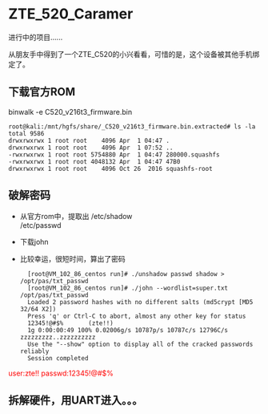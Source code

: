 # ZTE_520_Caramer
进行中的项目......

从朋友手中得到了一个ZTE_C520的小兴看看，可惜的是，这个设备被其他手机绑定了。

## 下载官方ROM
binwalk -e C520_v216t3_firmware.bin

    root@kali:/mnt/hgfs/share/_C520_v216t3_firmware.bin.extracted# ls -la
    total 9586
    drwxrwxrwx 1 root root    4096 Apr  1 04:47 .
    drwxrwxrwx 1 root root    4096 Apr  1 07:52 ..
    -rwxrwxrwx 1 root root 5754880 Apr  1 04:47 280000.squashfs
    -rwxrwxrwx 1 root root 4048132 Apr  1 04:47 47B0
    drwxrwxrwx 1 root root    4096 Oct 26  2016 squashfs-root

## 破解密码
- 从官方rom中，提取出
    /etc/shadow  
    /etc/passwd
    
- 下载john
- 比较幸运，很短时间，算出了密码
        
        [root@VM_102_86_centos run]# ./unshadow passwd shadow > /opt/pas/txt_passwd
        [root@VM_102_86_centos run]# ./john --wordlist=super.txt /opt/pas/txt_passwd           
        Loaded 2 password hashes with no different salts (md5crypt [MD5 32/64 X2])
        Press 'q' or Ctrl-C to abort, almost any other key for status
        12345!@#$%       (zte!!)
        1g 0:00:00:49 100% 0.02006g/s 10787p/s 10787c/s 12796C/s zzzzzzzzz..zzzzzzzzzz
        Use the "--show" option to display all of the cracked passwords reliably
        Session completed
        
<font color=red>user:zte!!    passwd:12345!@#$%</font>


## 拆解硬件，用UART进入。。。

